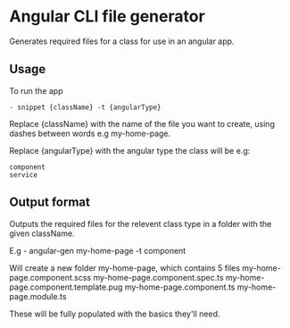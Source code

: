 # Angular CLI file generator

Generates required files for a class for use in an angular app.

## Usage

To run the app

    - snippet {className} -t {angularType}

Replace {className} with the name of the file you want to create, using dashes between words e.g my-home-page.

Replace {angularType} with the angular type the class will be e.g:

    component
    service

## Output format

Outputs the required files for the relevent class type in a folder with the given className.

E.g
    - angular-gen my-home-page -t component

Will create a new folder my-home-page, which contains 5 files
    my-home-page.component.scss
    my-home-page.component.spec.ts
    my-home-page.component.template.pug
    my-home-page.component.ts
    my-home-page.module.ts

These will be fully populated with the basics they'll need.
